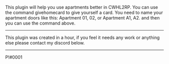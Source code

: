 This plugin will help you use apartments better in CWHL2RP.
You can use the command givehomecard to give yourself a card.
You need to name your apartment doors like this: Apartment 01, 02, or Apartment A1, A2. and then you can use the command above.

-----------------------------------------------------------

This plugin was created in a hour, if you feel it needs any work or anything else please contact my discord below.

-----------------------------------------------------------
P!#0001
